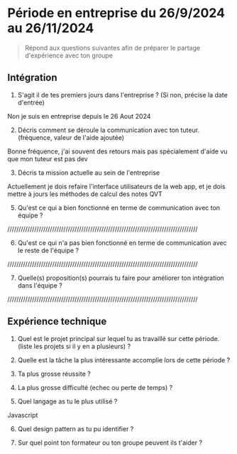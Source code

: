 # Période en entreprise du 26/9/2024 au 26/11/2024

> Répond aux questions suivantes afin de préparer le partage d'expérience avec ton groupe

## Intégration

1. S'agit il de tes premiers jours dans l'entreprise ? (Si non, précise la date d'entrée)

Non je suis en entreprise depuis le 26 Aout 2024

2. Décris comment se déroule la communication avec ton tuteur. (fréquence, valeur de l'aide ajoutée)

Bonne fréquence, j'ai souvent des retours mais pas spécialement d'aide vu que mon tuteur est pas dev

3. Décris ta mission actuelle au sein de l'entreprise

Actuellement je dois refaire l'interface utilisateurs de la web app, et je dois mettre à jours les méthodes de calcul des notes QVT

5. Qu'est ce qui a bien fonctionné en terme de communication avec ton équipe ?

/////////////////////////////////////////////////////////////////////////////////////

6. Qu'est ce qui n'a pas bien fonctionné en terme de communication avec le reste de l'équipe ?

/////////////////////////////////////////////////////////////////////////////////////

7. Quelle(s) proposition(s) pourrais tu faire pour améliorer ton intégration dans l'équipe ?

/////////////////////////////////////////////////////////////////////////////////////

## Expérience technique

1. Quel est le projet principal sur lequel tu as travaillé sur cette période. (liste les projets si il y en a plusieurs) ?

2. Quelle est la tâche la plus intéressante accomplie lors de cette période ?

3. Ta plus grosse réussite ?

4. La plus grosse difficulté (echec ou perte de temps) ?

5. Quel langage as tu le plus utilisé ?

Javascript

6. Quel design pattern as tu pu identifier ?

7. Sur quel point ton formateur ou ton groupe peuvent ils t'aider ?
